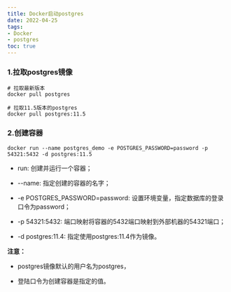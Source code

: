 ```yaml
---
title: Docker启动postgres
date: 2022-04-25
tags: 
- Docker
- postgres
toc: true
---
```




### 1.拉取postgres镜像

```shell
# 拉取最新版本
docker pull postgres

# 拉取11.5版本的postgres
docker pull postgres:11.5
```

### 2.创建容器

```shell
docker run --name postgres_demo -e POSTGRES_PASSWORD=password -p 54321:5432 -d postgres:11.5
```

* run: 创建并运行一个容器；

* --name: 指定创建的容器的名字；

* -e POSTGRES_PASSWORD=password: 设置环境变量，指定数据库的登录口令为password；

* -p 54321:5432: 端口映射将容器的5432端口映射到外部机器的54321端口；

* -d postgres:11.4: 指定使用postgres:11.4作为镜像。

**注意：**

* postgres镜像默认的用户名为postgres，

* 登陆口令为创建容器是指定的值。
